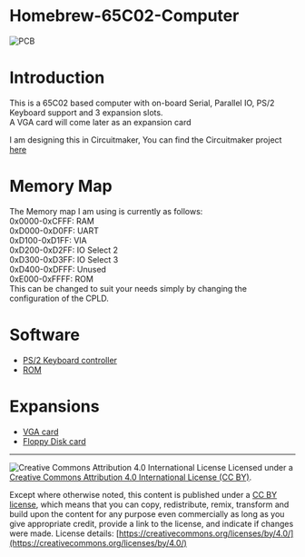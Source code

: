 # Homebrew-65C02-Computer

![PCB](https://raw.githubusercontent.com/LIV2/Homebrew-65C02-Computer/master/images/pcb.PNG)

# Introduction
This is a 65C02 based computer with on-board Serial, Parallel IO, PS/2 Keyboard support and 3 expansion slots.  
A VGA card will come later as an expansion card  

I am designing this in Circuitmaker, You can find the Circuitmaker project [here](https://circuitmaker.com/Projects/Details/Matt-Harlum/65C02-Computer-v12)  

# Memory Map
The Memory map I am using is currently as follows:  
0x0000-0xCFFF: RAM  
0xD000-0xD0FF: UART  
0xD100-0xD1FF: VIA  
0xD200-0xD2FF: IO Select 2  
0xD300-0xD3FF: IO Select 3  
0xD400-0xDFFF: Unused  
0xE000-0xFFFF: ROM  
This can be changed to suit your needs simply by changing the configuration of the CPLD.  

# Software
* [PS/2 Keyboard controller](https://github.com/LIV2/AVR-PS2-KBC)
* [ROM](https://github.com/LIV2/MHMON)

# Expansions
* [VGA card](https://github.com/LIV2/VGA-6502)
* [Floppy Disk card](https://github.com/LIV2/65C02-FDC)

----
![Creative Commons Attribution 4.0 International License](https://github.com/creativecommons/cc-cert-core/blob/master/images/cc-by-88x31.png "CC BY")
Licensed under a [Creative Commons Attribution 4.0 International License (CC BY)](https://creativecommons.org/licenses/by/4.0/).

Except where otherwise noted, this content is published under a [CC BY license](https://creativecommons.org/licenses/by/4.0/), which means that you can copy, redistribute, remix, transform and build upon the content for any purpose even commercially as long as you give appropriate credit, provide a link to the license, and indicate if changes were made. License details: [https://creativecommons.org/licenses/by/4.0/](https://creativecommons.org/licenses/by/4.0/)
